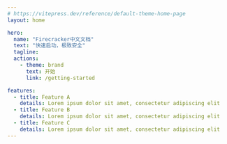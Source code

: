 ```yaml
---
# https://vitepress.dev/reference/default-theme-home-page
layout: home

hero:
  name: "Firecracker中文文档"
  text: "快速启动，极致安全"
  tagline:
  actions:
    - theme: brand
      text: 开始
      link: /getting-started

features:
  - title: Feature A
    details: Lorem ipsum dolor sit amet, consectetur adipiscing elit
  - title: Feature B
    details: Lorem ipsum dolor sit amet, consectetur adipiscing elit
  - title: Feature C
    details: Lorem ipsum dolor sit amet, consectetur adipiscing elit
---
```

